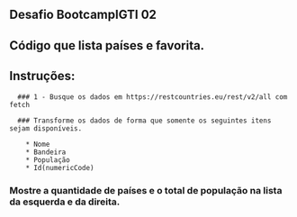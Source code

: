 ## Desafio BootcampIGTI 02

## Código que lista países e favorita.

## Instruções:

      ### 1 - Busque os dados em https://restcountries.eu/rest/v2/all com fetch

      ### Transforme os dados de forma que somente os seguintes itens sejam disponíveis.

        * Nome
        * Bandeira
        * População
        * Id(numericCode)

### Mostre a quantidade de países e o total de população na lista da esquerda e da direita.
